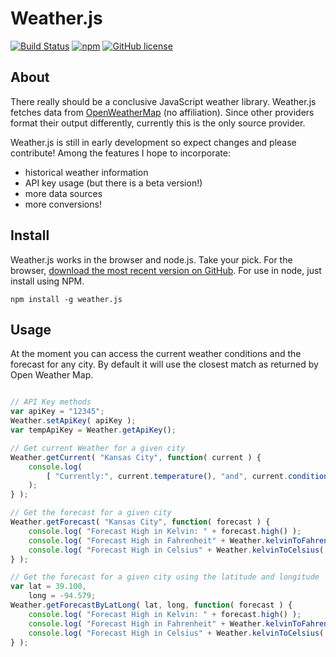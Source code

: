 Weather.js
==========

[![Build Status](https://secure.travis-ci.org/noazark/weather.svg?branch=master)](https://travis-ci.org/noazark/weather)
[![npm](https://img.shields.io/npm/v/weather.js.svg)](https://www.npmjs.com/package/weather.js)
[![GitHub license](https://img.shields.io/badge/license-MIT-blue.svg)](https://raw.githubusercontent.com/noazark/weather/master/LICENSE)


## About

There really should be a conclusive JavaScript weather library.
Weather.js fetches data from [OpenWeatherMap](http://openweathermap.org/) (no affiliation).
Since other providers format their output differently, currently this is
the only source provider.

Weather.js is still in early development so expect changes and please
contribute! Among the features I hope to incorporate:

-   historical weather information
-   API key usage (but there is a beta version!)
-   more data sources
-   more conversions!


## Install

Weather.js works in the browser and node.js. Take your pick. For the
browser, [download the most recent version on GitHub][Weather.js]. For use in
node, just install using NPM.

```
npm install -g weather.js
```

## Usage

At the moment you can access the current weather conditions and the
forecast for any city. By default it will use the closest match as
returned by Open Weather Map.

```javascript

// API Key methods
var apiKey = "12345";
Weather.setApiKey( apiKey );
var tempApiKey = Weather.getApiKey();

// Get current Weather for a given city
Weather.getCurrent( "Kansas City", function( current ) {
    console.log(
        [ "Currently:", current.temperature(), "and", current.conditions() ].join( " " );
    );
} );

// Get the forecast for a given city
Weather.getForecast( "Kansas City", function( forecast ) {
    console.log( "Forecast High in Kelvin: " + forecast.high() );
    console.log( "Forecast High in Fahrenheit" + Weather.kelvinToFahrenheit( forecast.high() ) );
    console.log( "Forecast High in Celsius" + Weather.kelvinToCelsius( forecast.high() ) );
} );

// Get the forecast for a given city using the latitude and longitude
var lat = 39.100,
    long = -94.579;
Weather.getForecastByLatLong( lat, long, function( forecast ) {
    console.log( "Forecast High in Kelvin: " + forecast.high() );
    console.log( "Forecast High in Fahrenheit" + Weather.kelvinToFahrenheit( forecast.high() ) );
    console.log( "Forecast High in Celsius" + Weather.kelvinToCelsius( forecast.high() ) );
} );
```

[openweathermap.org]: http://openweathermap.org
[Weather.js]: http://github.com/noazark/weather
